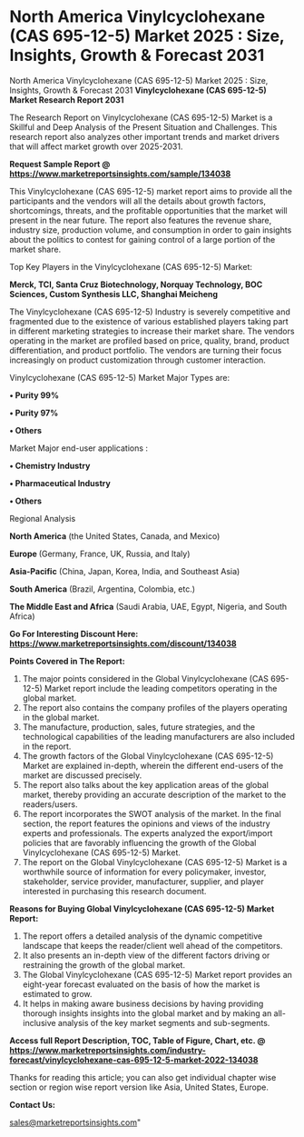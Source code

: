 # North America Vinylcyclohexane (CAS 695-12-5) Market 2025 : Size, Insights, Growth & Forecast 2031
North America Vinylcyclohexane (CAS 695-12-5) Market 2025 : Size, Insights, Growth & Forecast 2031
<strong>Vinylcyclohexane (CAS 695-12-5) Market Research Report 2031</strong>

The Research Report on Vinylcyclohexane (CAS 695-12-5) Market is a Skillful and Deep Analysis of the Present Situation and Challenges. This research report also analyzes other important trends and market drivers that will affect market growth over 2025-2031.

<strong>Request Sample Report @ <a href=https://www.marketreportsinsights.com/sample/134038>https://www.marketreportsinsights.com/sample/134038</a></strong>

This Vinylcyclohexane (CAS 695-12-5) market report aims to provide all the participants and the vendors will all the details about growth factors, shortcomings, threats, and the profitable opportunities that the market will present in the near future. The report also features the revenue share, industry size, production volume, and consumption in order to gain insights about the politics to contest for gaining control of a large portion of the market share.

Top Key Players in the Vinylcyclohexane (CAS 695-12-5) Market:

<strong>Merck, TCI, Santa Cruz Biotechnology, Norquay Technology, BOC Sciences, Custom Synthesis LLC, Shanghai Meicheng</strong>

The Vinylcyclohexane (CAS 695-12-5) Industry is severely competitive and fragmented due to the existence of various established players taking part in different marketing strategies to increase their market share. The vendors operating in the market are profiled based on price, quality, brand, product differentiation, and product portfolio. The vendors are turning their focus increasingly on product customization through customer interaction.

Vinylcyclohexane (CAS 695-12-5) Market Major Types are:

<strong>• Purity 99%

• Purity 97%

• Others</strong>

Market Major end-user applications :

<strong>• Chemistry Industry

• Pharmaceutical Industry

• Others</strong>

Regional Analysis

</u><strong><b>North America</b></strong> (the United States, Canada, and Mexico)

<strong><b>Europe </b></strong>(Germany, France, UK, Russia, and Italy)

<strong><b>Asia-Pacific</b></strong> (China, Japan, Korea, India, and Southeast Asia)

<strong><b>South America</b></strong> (Brazil, Argentina, Colombia, etc.)

<strong><b>The Middle East and Africa</b></strong> (Saudi Arabia, UAE, Egypt, Nigeria, and South Africa)

<strong>Go For Interesting Discount Here: <a href=https://www.marketreportsinsights.com/discount/134038>https://www.marketreportsinsights.com/discount/134038</a></strong>

<strong>Points Covered in The Report:</strong>
<ol>
  <li>The major points considered in the Global Vinylcyclohexane (CAS 695-12-5) Market report include the leading competitors operating in the global market.</li>
  <li>The report also contains the company profiles of the players operating in the global market.</li>
  <li>The manufacture, production, sales, future strategies, and the technological capabilities of the leading manufacturers are also included in the report.</li>
  <li>The growth factors of the Global Vinylcyclohexane (CAS 695-12-5) Market are explained in-depth, wherein the different end-users of the market are discussed precisely.</li>
  <li>The report also talks about the key application areas of the global market, thereby providing an accurate description of the market to the readers/users.</li>
  <li>The report incorporates the SWOT analysis of the market. In the final section, the report features the opinions and views of the industry experts and professionals. The experts analyzed the export/import policies that are favorably influencing the growth of the Global Vinylcyclohexane (CAS 695-12-5) Market.</li>
  <li>The report on the Global Vinylcyclohexane (CAS 695-12-5) Market is a worthwhile source of information for every policymaker, investor, stakeholder, service provider, manufacturer, supplier, and player interested in purchasing this research document.</li>
</ol>
<strong>Reasons for Buying Global Vinylcyclohexane (CAS 695-12-5) Market Report:</strong>

<ol>
  <li>The report offers a detailed analysis of the dynamic competitive landscape that keeps the reader/client well ahead of the competitors.</li>
  <li>It also presents an in-depth view of the different factors driving or restraining the growth of the global market.</li>
  <li>The Global Vinylcyclohexane (CAS 695-12-5) Market report provides an eight-year forecast evaluated on the basis of how the market is estimated to grow.</li>
  <li>It helps in making aware business decisions by having providing thorough insights insights into the global market and by making an all-inclusive analysis of the key market segments and sub-segments.</li>
</ol>
<strong>Access full Report Description, TOC, Table of Figure, Chart, etc. @ <a href=https://www.marketreportsinsights.com/industry-forecast/vinylcyclohexane-cas-695-12-5-market-2022-134038>https://www.marketreportsinsights.com/industry-forecast/vinylcyclohexane-cas-695-12-5-market-2022-134038</a></strong>


Thanks for reading this article; you can also get individual chapter wise section or region wise report version like Asia, United States, Europe.

<strong>Contact Us:</strong>

sales@marketreportsinsights.com"
